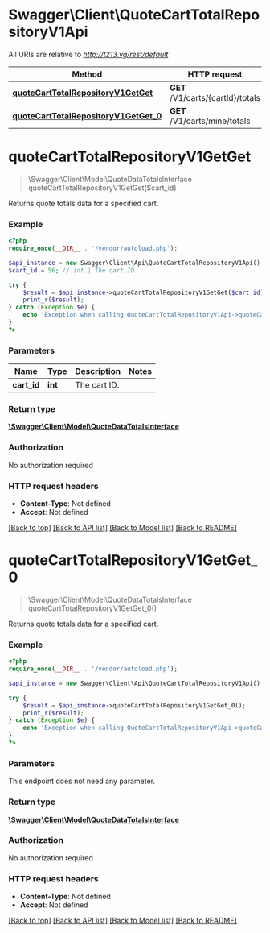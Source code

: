 # Swagger\Client\QuoteCartTotalRepositoryV1Api

All URIs are relative to *http://t213.vg/rest/default*

Method | HTTP request | Description
------------- | ------------- | -------------
[**quoteCartTotalRepositoryV1GetGet**](QuoteCartTotalRepositoryV1Api.md#quoteCartTotalRepositoryV1GetGet) | **GET** /V1/carts/{cartId}/totals | 
[**quoteCartTotalRepositoryV1GetGet_0**](QuoteCartTotalRepositoryV1Api.md#quoteCartTotalRepositoryV1GetGet_0) | **GET** /V1/carts/mine/totals | 


# **quoteCartTotalRepositoryV1GetGet**
> \Swagger\Client\Model\QuoteDataTotalsInterface quoteCartTotalRepositoryV1GetGet($cart_id)



Returns quote totals data for a specified cart.

### Example
```php
<?php
require_once(__DIR__ . '/vendor/autoload.php');

$api_instance = new Swagger\Client\Api\QuoteCartTotalRepositoryV1Api();
$cart_id = 56; // int | The cart ID.

try {
    $result = $api_instance->quoteCartTotalRepositoryV1GetGet($cart_id);
    print_r($result);
} catch (Exception $e) {
    echo 'Exception when calling QuoteCartTotalRepositoryV1Api->quoteCartTotalRepositoryV1GetGet: ', $e->getMessage(), PHP_EOL;
}
?>
```

### Parameters

Name | Type | Description  | Notes
------------- | ------------- | ------------- | -------------
 **cart_id** | **int**| The cart ID. |

### Return type

[**\Swagger\Client\Model\QuoteDataTotalsInterface**](../Model/QuoteDataTotalsInterface.md)

### Authorization

No authorization required

### HTTP request headers

 - **Content-Type**: Not defined
 - **Accept**: Not defined

[[Back to top]](#) [[Back to API list]](../../README.md#documentation-for-api-endpoints) [[Back to Model list]](../../README.md#documentation-for-models) [[Back to README]](../../README.md)

# **quoteCartTotalRepositoryV1GetGet_0**
> \Swagger\Client\Model\QuoteDataTotalsInterface quoteCartTotalRepositoryV1GetGet_0()



Returns quote totals data for a specified cart.

### Example
```php
<?php
require_once(__DIR__ . '/vendor/autoload.php');

$api_instance = new Swagger\Client\Api\QuoteCartTotalRepositoryV1Api();

try {
    $result = $api_instance->quoteCartTotalRepositoryV1GetGet_0();
    print_r($result);
} catch (Exception $e) {
    echo 'Exception when calling QuoteCartTotalRepositoryV1Api->quoteCartTotalRepositoryV1GetGet_0: ', $e->getMessage(), PHP_EOL;
}
?>
```

### Parameters
This endpoint does not need any parameter.

### Return type

[**\Swagger\Client\Model\QuoteDataTotalsInterface**](../Model/QuoteDataTotalsInterface.md)

### Authorization

No authorization required

### HTTP request headers

 - **Content-Type**: Not defined
 - **Accept**: Not defined

[[Back to top]](#) [[Back to API list]](../../README.md#documentation-for-api-endpoints) [[Back to Model list]](../../README.md#documentation-for-models) [[Back to README]](../../README.md)

